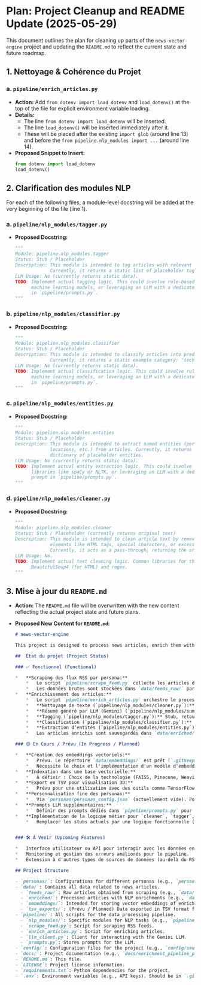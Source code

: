 # Plan: Project Cleanup and README Update (2025-05-29)

This document outlines the plan for cleaning up parts of the `news-vector-engine` project and updating the `README.md` to reflect the current state and future roadmap.

## 1. Nettoyage & Cohérence du Projet

### a. `pipeline/enrich_articles.py`

*   **Action:** Add `from dotenv import load_dotenv` and `load_dotenv()` at the top of the file for explicit environment variable loading.
*   **Details:**
    *   The line `from dotenv import load_dotenv` will be inserted.
    *   The line `load_dotenv()` will be inserted immediately after it.
    *   These will be placed after the existing `import glob` (around line 13) and before the `from pipeline.nlp_modules import ...` (around line 14).
*   **Proposed Snippet to Insert:**
    ```python
    from dotenv import load_dotenv
    load_dotenv()
    ```

## 2. Clarification des modules NLP

For each of the following files, a module-level docstring will be added at the very beginning of the file (line 1).

### a. `pipeline/nlp_modules/tagger.py`

*   **Proposed Docstring:**
    ```python
    """
    Module: pipeline.nlp_modules.tagger
    Status: Stub / Placeholder
    Description: This module is intended to tag articles with relevant keywords.
                 Currently, it returns a static list of placeholder tags: ["tag1", "tag2", "placeholder_tag"].
    LLM Usage: No (currently returns static data).
    TODO: Implement actual tagging logic. This could involve rule-based methods,
          machine learning models, or leveraging an LLM with a dedicated prompt
          in `pipeline/prompts.py`.
    """
    ```

### b. `pipeline/nlp_modules/classifier.py`

*   **Proposed Docstring:**
    ```python
    """
    Module: pipeline.nlp_modules.classifier
    Status: Stub / Placeholder
    Description: This module is intended to classify articles into predefined categories.
                 Currently, it returns a static example category: "technology_news".
    LLM Usage: No (currently returns static data).
    TODO: Implement actual classification logic. This could involve rule-based methods,
          machine learning models, or leveraging an LLM with a dedicated prompt
          in `pipeline/prompts.py`.
    """
    ```

### c. `pipeline/nlp_modules/entities.py`

*   **Proposed Docstring:**
    ```python
    """
    Module: pipeline.nlp_modules.entities
    Status: Stub / Placeholder
    Description: This module is intended to extract named entities (persons, organizations,
                 locations, etc.) from articles. Currently, it returns a static
                 dictionary of placeholder entities.
    LLM Usage: No (currently returns static data).
    TODO: Implement actual entity extraction logic. This could involve using NLP
          libraries like spaCy or NLTK, or leveraging an LLM with a dedicated
          prompt in `pipeline/prompts.py`.
    """
    ```

### d. `pipeline/nlp_modules/cleaner.py`

*   **Proposed Docstring:**
    ```python
    """
    Module: pipeline.nlp_modules.cleaner
    Status: Stub / Placeholder (currently returns original text)
    Description: This module is intended to clean article text by removing unwanted
                 elements like HTML tags, special characters, or excessive whitespace.
                 Currently, it acts as a pass-through, returning the original text.
    LLM Usage: No.
    TODO: Implement actual text cleaning logic. Common libraries for this include
          BeautifulSoup4 (for HTML) and regex.
    """
    ```

## 3. Mise à jour du `README.md`

*   **Action:** The `README.md` file will be overwritten with the new content reflecting the actual project state and future plans.
*   **Proposed New Content for `README.md`:**

    ```markdown
    # news-vector-engine

    This project is designed to process news articles, enrich them with NLP techniques (including LLM-based summarization), and prepare them for vectorization and advanced analysis.

    ##  État du projet (Project Status)

    ### ✅ Fonctionnel (Functional)

    *   **Scraping des flux RSS par persona:**
        *   Le script `pipeline/scrape_feed.py` collecte les articles depuis les sources RSS définies dans `config/sources.json`.
        *   Les données brutes sont stockées dans `data/feeds_raw/` par persona.
    *   **Enrichissement des articles:**
        *   Le script `pipeline/enrich_articles.py` orchestre le processus.
        *   **Nettoyage de texte (`pipeline/nlp_modules/cleaner.py`):** Placeholder, retourne le texte original pour l'instant.
        *   **Résumé généré par LLM (Gemini) (`pipeline/nlp_modules/summarize.py`):** Fonctionnel, utilise le modèle Gemini via `pipeline/llm_client.py` et les prompts de `pipeline/prompts.py`.
        *   **Tagging (`pipeline/nlp_modules/tagger.py`):** Stub, retourne des tags statiques.
        *   **Classification (`pipeline/nlp_modules/classifier.py`):** Stub, retourne une catégorie statique.
        *   **Extraction d’entités (`pipeline/nlp_modules/entities.py`):** Stub, retourne des entités statiques.
        *   Les articles enrichis sont sauvegardés dans `data/enriched/`.

    ### 🟡 En Cours / Prévu (In Progress / Planned)

    *   **Création des embeddings vectoriels:**
        *   Prévu. Le répertoire `data/embeddings/` est prêt (`.gitkeep` existe).
        *   Nécessite le choix et l'implémentation d'un modèle d'embedding.
    *   **Indexation dans une base vectorielle:**
        *   À définir : Choix de la technologie (FAISS, Pinecone, Weaviate, Milvus, etc.) et implémentation.
    *   **Export en TSV pour visualisation 3D:**
        *   Prévu pour une utilisation avec des outils comme TensorFlow Projector. Le répertoire `data/tsv_exports/` sera créé.
    *   **Personnalisation fine des personas:**
        *   Via `personas/personas_config.json` (actuellement vide). Pourrait inclure des mots-clés spécifiques, des styles de résumé différents, etc.
    *   **Prompts LLM supplémentaires:**
        *   Définir des prompts dédiés dans `pipeline/prompts.py` pour améliorer le tagging, la classification et l'extraction d'entités en utilisant le LLM.
    *   **Implémentation de la logique métier pour `cleaner`, `tagger`, `classifier`, `entities`:**
        *   Remplacer les stubs actuels par une logique fonctionnelle (rule-based, ML classique, ou via LLM).


    ### 🛠️ À Venir (Upcoming Features)

    *   Interface utilisateur ou API pour interagir avec les données enrichies et/ou les capacités de recherche vectorielle.
    *   Monitoring et gestion des erreurs améliorés pour le pipeline.
    *   Extension à d'autres types de sources de données (au-delà du RSS).

    ## Project Structure

    - `personas/`: Configurations for different personas (e.g., `personas/personas_config.json`).
    - `data/`: Contains all data related to news articles.
      - `feeds_raw/`: Raw articles obtained from scraping (e.g., `data/feeds_raw/persona_ai_builder.json`).
      - `enriched/`: Processed articles with NLP enrichments (e.g., `data/enriched/persona_ai_builder/`).
      - `embeddings/`: Intended for storing vector embeddings of enriched articles (`data/embeddings/.gitkeep`).
      - `tsv_exports/`: (Prévu / Planned) Data exported in TSV format for 3D visualization.
    - `pipeline/`: All scripts for the data processing pipeline.
      - `nlp_modules/`: Specific modules for NLP tasks (e.g., `pipeline/nlp_modules/summarize.py`).
      - `scrape_feed.py`: Script for scraping RSS feeds.
      - `enrich_articles.py`: Script for enriching articles.
      - `llm_client.py`: Client for interacting with the Gemini LLM.
      - `prompts.py`: Stores prompts for the LLM.
    - `config/`: Configuration files for the project (e.g., `config/sources.json`).
    - `docs/`: Project documentation (e.g., `docs/enrichment_pipeline_plan.md`).
    - `README.md`: This file.
    - `LICENSE`: Project license information.
    - `requirements.txt`: Python dependencies for the project.
    - `.env`: Environment variables (e.g., API keys). Should be in `.gitignore`.